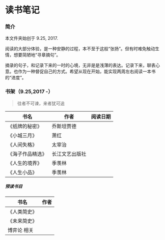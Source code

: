 # 读书笔记

### 简介

本文件夹始创于 9.25, 2017.

阅读的大部分体验，是一种安静的过程，本不至于这般“张扬”。但有时难免触动生情，想要简陋地“寻章摘句”。

摘录的句子，和记录下来的一时的心境，无非是是浅薄的表达。记录下来，聊表心意。也作为一种督促自己的方式。希望从现在开始，能实现两周左右阅读一本书的“进度”。


### 书架（9.25,2017 -）
> 往者不可谏，来者犹可追

书名|作者|阅读日期
---|---|---
《纸牌的秘密》|乔斯坦贾德|
《小城三月》|萧红|
《人间失格》|太宰治|
《海子作品精选》|长江文艺出版社|
《人生的境界》|季羡林|
《人生小品》|季羡林|


##### 预读书目

书名|作者
---|---
《人类简史》|
《未来简史》|
博弈论 相关|
